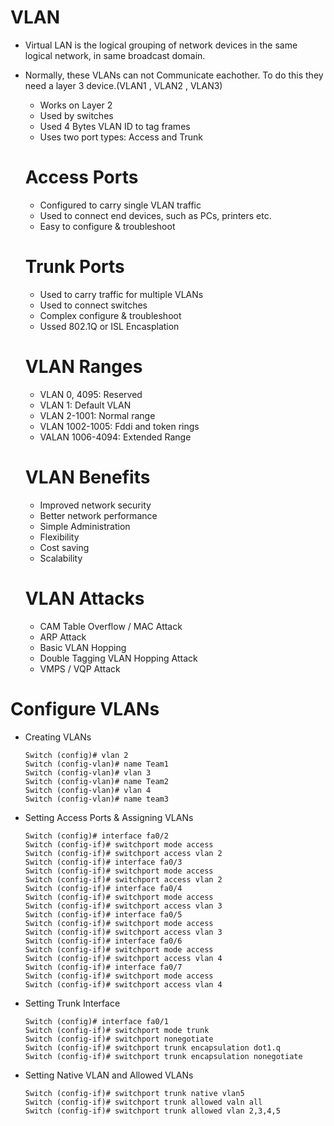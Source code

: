 # VLAN
- Virtual LAN is the logical grouping of network devices in the  same logical network, in same broadcast domain.
- Normally, these VLANs can not Communicate eachother. To do this they need a layer 3 device.(VLAN1 , VLAN2 , VLAN3)
    - Works on Layer 2
    - Used by switches
    - Used 4 Bytes VLAN ID to tag frames
    - Uses two port types: Access and Trunk
 
  # Access Ports
  - Configured to carry single VLAN traffic
  - Used to connect end devices, such as PCs, printers etc.
  - Easy to configure & troubleshoot
 
  # Trunk Ports
  - Used to carry traffic for multiple VLANs
  - Used to connect switches
  - Complex configure & troubleshoot
  - Ussed 802.1Q or ISL Encasplation
 
  # VLAN Ranges
  - VLAN 0, 4095: Reserved
  - VLAN 1: Default VLAN
  - VLAN 2-1001: Normal range
  - VLAN 1002-1005: Fddi and token rings
  - VALAN 1006-4094: Extended Range
 
  # VLAN Benefits
  - Improved network security
  - Better network performance
  - Simple Administration
  - Flexibility
  - Cost saving
  - Scalability
 
  # VLAN Attacks
  - CAM Table Overflow / MAC Attack
  - ARP Attack
  - Basic VLAN Hopping
  - Double Tagging VLAN Hopping Attack
  - VMPS / VQP Attack
 
# Configure VLANs
- Creating VLANs
  ```
  Switch (config)# vlan 2
  Switch (config-vlan)# name Team1
  Switch (config-vlan)# vlan 3
  Switch (config-vlan)# name Team2
  Switch (config-vlan)# vlan 4
  Switch (config-vlan)# name team3
  ```
- Setting Access Ports & Assigning VLANs
  ```
  Switch (config)# interface fa0/2
  Switch (config-if)# switchport mode access
  Switch (config-if)# switchport access vlan 2
  Switch (config-if)# interface fa0/3
  Switch (config-if)# switchport mode access
  Switch (config-if)# switchport access vlan 2
  Switch (config-if)# interface fa0/4
  Switch (config-if)# switchport mode access
  Switch (config-if)# switchport access vlan 3
  Switch (config-if)# interface fa0/5
  Switch (config-if)# switchport mode access
  Switch (config-if)# switchport access vlan 3
  Switch (config-if)# interface fa0/6
  Switch (config-if)# switchport mode access
  Switch (config-if)# switchport access vlan 4
  Switch (config-if)# interface fa0/7
  Switch (config-if)# switchport mode access
  Switch (config-if)# switchport access vlan 4
  ```
- Setting Trunk Interface
  ```
  Switch (config)# interface fa0/1
  Switch (config-if)# switchport mode trunk
  Switch (config-if)# switchport nonegotiate
  Switch (config-if)# switchport trunk encapsulation dot1.q
  Switch (config-if)# switchport trunk encapsulation nonegotiate
  ```
- Setting Native VLAN and Allowed VLANs
  ```
  Switch (config-if)# switchport trunk native vlan5
  Switch (config-if)# switchport trunk allowed valn all
  Switch (config-if)# switchport trunk allowed vlan 2,3,4,5
  ```
  
  
